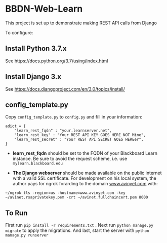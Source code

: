# BBDN-Web-Learn

This project is set up to demonstrate making REST API calls from Django

To configure:

## Install Python 3.7.x

See https://docs.python.org/3.7/using/index.html

## Install Django 3.x

See https://docs.djangoproject.com/en/3.0/topics/install/

## config_template.py

Copy `config_template.py` to `config.py` and fill in your information:

```
adict = {
    "learn_rest_fqdn" : "your.learnserver.net",
    "learn_rest_key" : "Your REST API KEY GOES HERE NOT Mine",
    "learn_rest_secret" : "Your REST API SECRET GOES HEREer",
}

```

* **learn_rest_fqdn** should be set to the FQDN of your Blackboard Learn instance. Be sure to avoid the request scheme, i.e. use `mylearn.blackboard.edu`

* **The Django webserver** should be made available on the public internet with a valid SSL certificate. For development on his local system, the author pays for ngrok forarding to the domain www.avinyet.com with:
```
~/ngrok tls -region=us -hostname=www.avinyet.com -key ~/avinet.rsaprivatekey.pem -crt ~/avinet.fullchaincert.pem 8000
```

## To Run

First run `pip install -r requirements.txt` . Next run `python manage.py migrate` to apply the migrations. 
And last, start the server with `python manage.py runserver`
